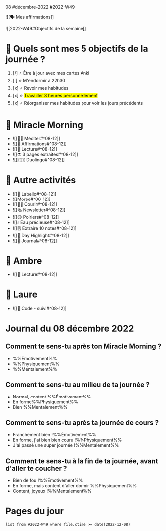 08 #décembre-2022 #2022-W49

![[🗣️ Mes affirmations]]

![[2022-W49#Objectifs de la semaine]]
# 🎯 Quels sont mes 5 objectifs de la journée ?
1. [/] ⭐ Être à jour avec mes cartes Anki
2. [ ] ⭐ M'endormir à 22h30
3. [x] ⭐ Revoir mes habitudes
4. [x] ⭐ <mark class="hltr-default">Travailler 3 heures personnellement</mark>
5. [x] ⭐ Réorganiser mes habitudes pour voir les jours précédents

# 🌅 Miracle Morning
- ![[🧘‍♂️ Méditer#^08-12]]
- ![[💬 Affirmations#^08-12]]
- ![[📗 Lecture#^08-12]]
- ![[⚗️ 3 pages extraites#^08-12]]
- ![[🇫🇮 Duolingo#^08-12]]
# 🔁 Autre activités
- ![[💄 Labello#^08-12]]
- ![[Morse#^08-12]]
- ![[🏃‍♂️ Courir#^08-12]]
- ![[🗞️ Newsletter#^08-12]]
- ![[🙃 Poiriers#^08-12]]
- ![[💧 Eau précieuse#^08-12]]
- ![[🗒️ Extraire 10 notes#^08-12]]
- ![[🔆 Day Highlight#^08-12]]
- ![[📅 Journal#^08-12]]
# 💞 Ambre
- ![[📖 Lecture#^08-12]]
# 🚨 Laure
- ![[🚨 Code - suivi#^08-12]]

# Journal du 08 décembre 2022
## Comment te sens-tu après ton Miracle Morning ?
- %%Émotivement%%
- %%Physiquement%%
- %%Mentalement%%
## Comment te sens-tu au milieu de ta journée ?
- Normal, content %%Émotivement%%
- En forme%%Physiquement%%
- Bien %%Mentalement%%
## Comment te sens-tu après ta journée de cours ?
- Franchement bien !%%Émotivement%%
- En forme, j'ai bien bien couru !%%Physiquement%%
- J'ai passé une super journée !%%Mentalement%%
## Comment te sens-tu à la fin de ta journée, avant d'aller te coucher ?
- Bien de fou !%%Émotivement%%
- En forme, mais content d'aller dormir %%Physiquement%%
- Content, joyeux !%%Mentalement%%

# Pages du jour
```dataview
list from #2022-W49 where file.ctime >= date(2022-12-08)
```